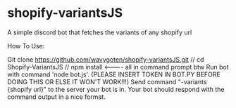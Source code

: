 # shopify-variantsJS
A simple discord bot that fetches the variants of any shopify url

How To Use:

Git clone https://github.com/wavygoten/shopify-variantsJS.git // cd Shopify-VariantsJS // npm install <---- all in command prompt btw
Run bot with command 'node bot.js'. (PLEASE INSERT TOKEN IN BOT.PY BEFORE DOING THIS OR ELSE IT WON'T WORK!!!)
Send command "-variants {shopify url}" to the server your bot is in.
Your bot should respond with the command output in a nice format.
